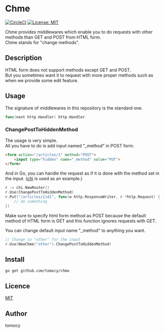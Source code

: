 Chme
====

[![CircleCI](https://circleci.com/gh/tomocy/chme.svg?style=svg)](https://circleci.com/gh/tomocy/chme)
[![License: MIT](https://img.shields.io/badge/License-MIT-yellow.svg)](https://opensource.org/licenses/MIT)

Chme provides middlewares which enable you to do requests with other methods than GET and POST from HTML form.  
Chme stands for "change methods".   

## Description
HTML form does not support methods except GET and POST.   
But you sometimes want it to request with more proper methods such as when we provide some edit feature.   

## Usage
The signature of middlewares in this repository is the standard one.  
```go
func(next http.Handler) http.Handler
```

### ChangePostToHiddenMethod
The usage is very simple.   
All you have to do is add input named "_method" in POST form.  

```html
<form action="/articles/1" method="POST">
    <input type="hidden" name="_method" value="PUT">
</form>
```

And in Go, you can handle the request as if it is done with the method set in the input.  ([chi](https://github.com/go-chi/chi) is used as an example.)
```go
r := chi.NewRouter()
r.Use(ChangePostToHiddenMethod)
r.Put("/articles/{id}", func(w http.ResponseWriter, r *http.Request) {
    // do something
})
```

Make sure to specify html form method as POST because the default method of HTML form is GET and this function ignores requests with GET.  

You can change default input name "_method" to anything you want.  
```go
// Change to "other" for the input
r.Use(NewChme("other").ChangePostToHiddenMethod)
```

## Install
```
go get github.com/tomocy/chme
```

## Licence
[MIT](https://github.com/tcnksm/tool/blob/master/LICENCE)

## Author
tomocy

